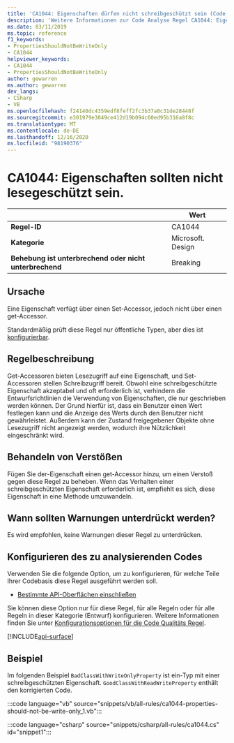 ```yaml
---
title: 'CA1044: Eigenschaften dürfen nicht schreibgeschützt sein (Code Analyse)'
description: 'Weitere Informationen zur Code Analyse Regel CA1044: Eigenschaften dürfen nicht schreibgeschützt sein.'
ms.date: 03/11/2019
ms.topic: reference
f1_keywords:
- PropertiesShouldNotBeWriteOnly
- CA1044
helpviewer_keywords:
- CA1044
- PropertiesShouldNotBeWriteOnly
author: gewarren
ms.author: gewarren
dev_langs:
- CSharp
- VB
ms.openlocfilehash: f24140dc4359edf8feff2fc3b37a8c31de28448f
ms.sourcegitcommit: e301979e3049ce412d19b094c60ed95b316a8f8c
ms.translationtype: MT
ms.contentlocale: de-DE
ms.lasthandoff: 12/16/2020
ms.locfileid: "98190376"
---
```

# <a name="ca1044-properties-should-not-be-write-only"></a>CA1044: Eigenschaften sollten nicht lesegeschützt sein.

| | Wert |
|-|-|
| **Regel-ID** |CA1044|
| **Kategorie** |Microsoft. Design|
| **Behebung ist unterbrechend oder nicht unterbrechend** |Breaking|

## <a name="cause"></a>Ursache

Eine Eigenschaft verfügt über einen Set-Accessor, jedoch nicht über einen get-Accessor.

Standardmäßig prüft diese Regel nur öffentliche Typen, aber dies ist [konfigurierbar](#configure-code-to-analyze).

## <a name="rule-description"></a>Regelbeschreibung

Get-Accessoren bieten Lesezugriff auf eine Eigenschaft, und Set-Accessoren stellen Schreibzugriff bereit. Obwohl eine schreibgeschützte Eigenschaft akzeptabel und oft erforderlich ist, verhindern die Entwurfsrichtlinien die Verwendung von Eigenschaften, die nur geschrieben werden können. Der Grund hierfür ist, dass ein Benutzer einen Wert festlegen kann und die Anzeige des Werts durch den Benutzer nicht gewährleistet. Außerdem kann der Zustand freigegebener Objekte ohne Lesezugriff nicht angezeigt werden, wodurch ihre Nützlichkeit eingeschränkt wird.

## <a name="how-to-fix-violations"></a>Behandeln von Verstößen

Fügen Sie der-Eigenschaft einen get-Accessor hinzu, um einen Verstoß gegen diese Regel zu beheben. Wenn das Verhalten einer schreibgeschützten Eigenschaft erforderlich ist, empfiehlt es sich, diese Eigenschaft in eine Methode umzuwandeln.

## <a name="when-to-suppress-warnings"></a>Wann sollten Warnungen unterdrückt werden?

Es wird empfohlen, keine Warnungen dieser Regel zu unterdrücken.

## <a name="configure-code-to-analyze"></a>Konfigurieren des zu analysierenden Codes

Verwenden Sie die folgende Option, um zu konfigurieren, für welche Teile Ihrer Codebasis diese Regel ausgeführt werden soll.

- [Bestimmte API-Oberflächen einschließen](#include-specific-api-surfaces)

Sie können diese Option nur für diese Regel, für alle Regeln oder für alle Regeln in dieser Kategorie (Entwurf) konfigurieren. Weitere Informationen finden Sie unter [Konfigurationsoptionen für die Code Qualitäts Regel](../code-quality-rule-options.md).

[!INCLUDE[api-surface](~/includes/code-analysis/api-surface.md)]

## <a name="example"></a>Beispiel

Im folgenden Beispiel `BadClassWithWriteOnlyProperty` ist ein-Typ mit einer schreibgeschützten Eigenschaft. `GoodClassWithReadWriteProperty` enthält den korrigierten Code.

:::code language="vb" source="snippets/vb/all-rules/ca1044-properties-should-not-be-write-only_1.vb":::

:::code language="csharp" source="snippets/csharp/all-rules/ca1044.cs" id="snippet1":::

